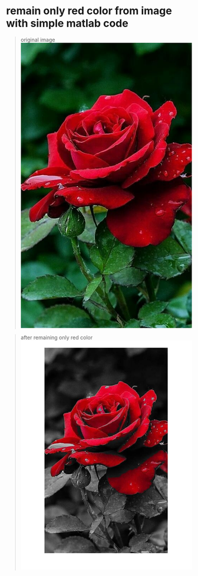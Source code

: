 remain only red color from image with simple matlab code
====================================================

> original image     
![original](/rose.jpg)

> after remaining only red color    
![after](/remain_red.jpg)
